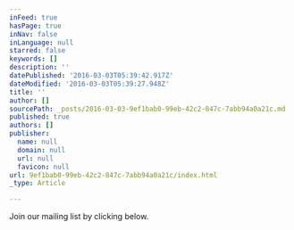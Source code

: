```yaml
---
inFeed: true
hasPage: true
inNav: false
inLanguage: null
starred: false
keywords: []
description: ''
datePublished: '2016-03-03T05:39:42.917Z'
dateModified: '2016-03-03T05:39:27.948Z'
title: ''
author: []
sourcePath: _posts/2016-03-03-9ef1bab0-99eb-42c2-847c-7abb94a0a21c.md
published: true
authors: []
publisher:
  name: null
  domain: null
  url: null
  favicon: null
url: 9ef1bab0-99eb-42c2-847c-7abb94a0a21c/index.html
_type: Article

---
```

Join our mailing list by clicking below.